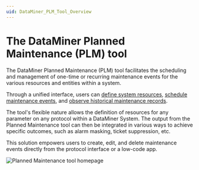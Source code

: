 ```yaml
---
uid: DataMiner_PLM_Tool_Overview
---
```


# The DataMiner Planned Maintenance (PLM) tool

The DataMiner Planned Maintenance (PLM) tool facilitates the scheduling and management of one-time or recurring maintenance events for the various resources and entities within a system.

Through a unified interface, users can [define system resources](xref:PLM_tool_configuring_resources), [schedule maintenance events](xref:Adding_maintenance_event), and [observe historical maintenance records](xref:PLM_Records).

The tool's flexible nature allows the definition of resources for any parameter on any protocol within a DataMiner System. The output from the Planned Maintenance tool can then be integrated in various ways to achieve specific outcomes, such as alarm masking, ticket suppression, etc.

This solution empowers users to create, edit, and delete maintenance events directly from the protocol interface or a low-code app.

![Planned Maintenance tool homepage](~/user-guide/images/DataMinerPlannedMaintenance_Overview.png)
